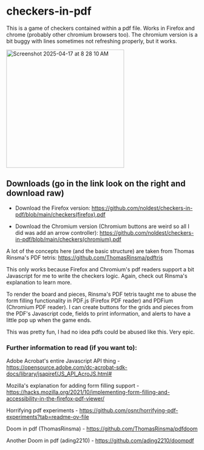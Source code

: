 # checkers-in-pdf
This is a game of checkers contained within a pdf file. Works in Firefox and chrome (probably other chromium browsers too). The chromium version is a bit buggy with lines sometimes not refreshing properly, but it works.

<img width="310" alt="Screenshot 2025-04-17 at 8 28 10 AM" src="https://github.com/user-attachments/assets/81b6594f-abbe-456d-8ba2-be3bf6a4882a" />


## Downloads (go in the link look on the right and download raw)


- Download the Firefox version: https://github.com/noldest/checkers-in-pdf/blob/main/checkers(firefox).pdf

- Download the Chromium version (Chromium buttons are weird so all I did was add an arrow controller): https://github.com/noldest/checkers-in-pdf/blob/main/checkers(chromium).pdf

A lot of the concepts here (and the basic structure) are taken from Thomas Rinsma's PDF tetris: https://github.com/ThomasRinsma/pdftris

This only works because Firefox and Chromium's pdf readers support a bit Javascript for me to write the checkers logic. Again, check out Rinsma's explanation to learn more. 

To render the board and pieces, Rinsma's PDF tetris taught me to abuse the form filling functionality in PDF.js (Firefox PDF reader) and PDFium (Chromium PDF reader). I can create buttons for the grids and pieces from the PDF's Javascript code, fields to print information, and alerts to have a little pop up when the game ends. 

This was pretty fun, I had no idea pdfs could be abused like this. Very epic.

### Further information to read (if you want to):

Adobe Acrobat's entire Javascript API thing - https://opensource.adobe.com/dc-acrobat-sdk-docs/library/jsapiref/JS_API_AcroJS.html#

Mozilla's explanation for adding form filling support - https://hacks.mozilla.org/2021/10/implementing-form-filling-and-accessibility-in-the-firefox-pdf-viewer/

Horrifying pdf experiments - https://github.com/osnr/horrifying-pdf-experiments?tab=readme-ov-file

Doom in pdf (ThomasRinsma) - https://github.com/ThomasRinsma/pdfdoom

Another Doom in pdf (ading2210) - https://github.com/ading2210/doompdf



